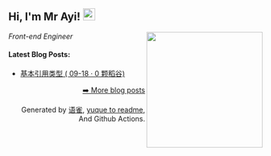 <h2>Hi, I'm Mr Ayi! <img src="https://github.githubassets.com/images/mona-whisper.gif" height="24" /></h2>
<img align='right' src="https://media.giphy.com/media/836HiJc7pgzy8iNXCn/giphy.gif" width="230" />
<p><em>Front-end Engineer </em>

<h4> Latest Blog Posts: </h4>

  - [基本引用类型 ( 09-18 · 0 颗稻谷)](https://yuque.com/bordon/blog/ny150b)


<p align="right"><a href="https://www.yuque.com/bordon/blog">➡️ More blog posts</a></p>
<p align="right">
  Generated by
  <a href="https://www.yuque.com">语雀</a>,
  <a href="https://github.com/marketplace/actions/yuque-to-readme">yuque to readme</a>,
  And Github Actions.
</p>
